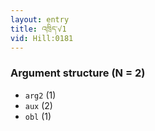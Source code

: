 ```yaml
---
layout: entry
title: འཁྲིད་√1
vid: Hill:0181
---
```

### Argument structure (N = 2)
* `arg2` (1)
* `aux` (2)
* `obl` (1)
